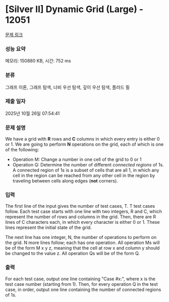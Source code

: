 # [Silver II] Dynamic Grid (Large) - 12051 

[문제 링크](https://www.acmicpc.net/problem/12051) 

### 성능 요약

메모리: 150880 KB, 시간: 752 ms

### 분류

그래프 이론, 그래프 탐색, 너비 우선 탐색, 깊이 우선 탐색, 플러드 필

### 제출 일자

2025년 10월 26일 07:54:41

### 문제 설명

<p>We have a grid with <strong>R</strong> rows and <strong>C</strong> columns in which every entry is either 0 or 1. We are going to perform <strong>N</strong> operations on the grid, each of which is one of the following:</p>

<ul>
	<li>Operation M: Change a number in one cell of the grid to 0 or 1</li>
	<li>Operation Q: Determine the number of different <em>connected regions</em> of 1s. A connected region of 1s is a subset of cells that are all 1, in which any cell in the region can be reached from any other cell in the region by traveling between cells along edges (<strong>not</strong> corners).</li>
</ul>

### 입력 

 <p>The first line of the input gives the number of test cases, T. T test cases follow. Each test case starts with one line with two integers, R and C, which represent the number of rows and columns in the grid. Then, there are R lines of C characters each, in which every character is either 0 or 1. These lines represent the initial state of the grid.</p>

<p>The next line has one integer, N, the number of operations to perform on the grid. N more lines follow; each has one operation. All operation Ms will be of the form M x y z, meaning that the cell at row x and column y should be changed to the value z. All operation Qs will be of the form Q.</p>

### 출력 

 <p>For each test case, output one line containing "Case #x:", where x is the test case number (starting from 1). Then, for every operation Q in the test case, in order, output one line containing the number of connected regions of 1s.</p>

